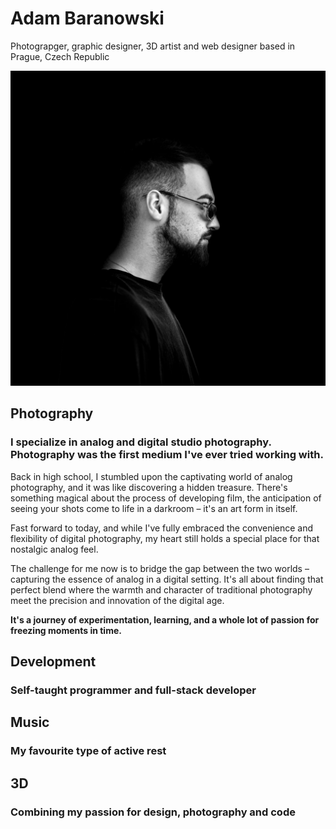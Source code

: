 # Adam Baranowski
Photograpger, graphic designer, 3D artist and web designer based in Prague, Czech Republic 

![img](profile.jpg)

## Photography
### I specialize in analog and digital studio photography. Photography was the first medium I've ever tried working with.

Back in high school, I stumbled upon the captivating world of analog photography, and it was like discovering a hidden treasure. There's something magical about the process of developing film, the anticipation of seeing your shots come to life in a darkroom – it's an art form in itself.

Fast forward to today, and while I've fully embraced the convenience and flexibility of digital photography, my heart still holds a special place for that nostalgic analog feel.

The challenge for me now is to bridge the gap between the two worlds – capturing the essence of analog in a digital setting. It's all about finding that perfect blend where the warmth and character of traditional photography meet the precision and innovation of the digital age.

**It's a journey of experimentation, learning, and a whole lot of passion for freezing moments in time.**

## Development
### Self-taught programmer and full-stack developer

## Music
### My favourite type of active rest

## 3D
### Combining my passion for design, photography and code
